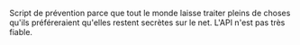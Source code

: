 Script de prévention parce que tout le monde laisse traiter pleins de choses qu'ils préféreraient qu'elles restent secrètes sur le net.
L'API n'est pas très fiable.